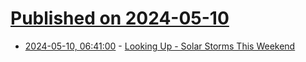 # [Published on 2024-05-10](index.md)

* [2024-05-10, 06:41:00](https://soylentnews.org/article.pl?sid=24/05/10/0627245&from=rss) - [Looking Up - Solar Storms This Weekend](https://soylentnews.org/article.pl?sid=24/05/10/0627245&from=rss)
